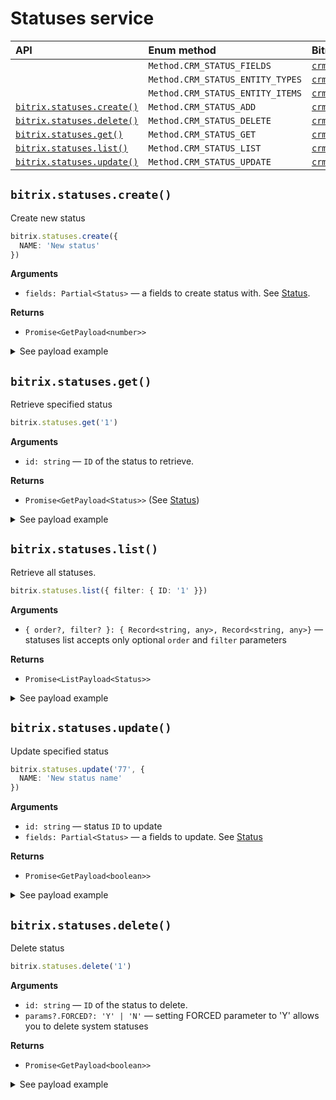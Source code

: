 
# Statuses service

| API                                                 | Enum method                      | Bitrix method                                                                                                    |
| :---------------------------------------------------| :------------------------------- | :------------------------------------------------------------------------------------------------------          |
|                                                     | `Method.CRM_STATUS_FIELDS`       | [`crm.status.fields`](https://dev.1c-bitrix.ru/rest_help/crm/auxiliary/status/crm_status_fields.php)             |
|                                                     | `Method.CRM_STATUS_ENTITY_TYPES` | [`crm.status.entity.types`](https://dev.1c-bitrix.ru/rest_help/crm/auxiliary/status/crm_status_entity_types.php) |
|                                                     | `Method.CRM_STATUS_ENTITY_ITEMS` | [`crm.status.entity.items`](https://dev.1c-bitrix.ru/rest_help/crm/auxiliary/status/crm_status_entity_items.php) |
| [`bitrix.statuses.create()`](#bitrixstatusescreate) | `Method.CRM_STATUS_ADD`          | [`crm.status.add`](https://dev.1c-bitrix.ru/rest_help/crm/auxiliary/status/crm_status_add.php)                   |
| [`bitrix.statuses.delete()`](#bitrixstatusesdelete) | `Method.CRM_STATUS_DELETE`       | [`crm.status.delete`](https://dev.1c-bitrix.ru/rest_help/crm/auxiliary/status/crm_status_delete.php)             |
| [`bitrix.statuses.get()`](#bitrixstatusesget)       | `Method.CRM_STATUS_GET`          | [`crm.status.get`](https://dev.1c-bitrix.ru/rest_help/crm/auxiliary/status/crm_status_get.php)                   |
| [`bitrix.statuses.list()`](#bitrixstatuseslist)     | `Method.CRM_STATUS_LIST`         | [`crm.status.list`](https://dev.1c-bitrix.ru/rest_help/crm/auxiliary/status/crm_status_list.php)                 |
| [`bitrix.statuses.update()`](#bitrixstatusesupdate) | `Method.CRM_STATUS_UPDATE`       | [`crm.status.update`](https://dev.1c-bitrix.ru/rest_help/crm/auxiliary/status/crm_status_update.php)             |

## `bitrix.statuses.create()`

Create new status

```ts
bitrix.statuses.create({
  NAME: 'New status'
})
```

**Arguments**

* `fields: Partial<Status>` — a fields to create status with. See [Status](/source/services/statuses/entities.ts).

**Returns**

 * `Promise<GetPayload<number>>`

<details>
<summary>See payload example</summary>

```ts
{
  result: 77,
  time: {
    start: 1567372034.625375,
    finish: 1567372034.8204,
    duration: 0.19502496719360352,
    processing: 0.03838515281677246,
    date_start: "2019-09-02T00:07:14+03:00",
    date_finish: "2019-09-02T00:07:14+03:00"
  }
}
```

</details>

## `bitrix.statuses.get()`

Retrieve specified status

```ts
bitrix.statuses.get('1')
```

**Arguments**

* `id: string` — `ID` of the status to retrieve.

**Returns**

 * `Promise<GetPayload<Status>>` (See [Status](/source/services/statuses/entities.ts))

<details>
<summary>See payload example</summary>

```ts
{
  result: [
    {
      ID: "1",
      ENTITY_ID: "STATUS",
      STATUS_ID: "NEW",
      NAME: "Не обработан",
      NAME_INIT: "Не обработан",
      SORT: "10",
      SYSTEM: "Y",
      EXTRA: {
        SEMANTICS: "process",
        COLOR: "#E1E1E1"
      }
    }
  ],
  total: 1,
  time: {
    start: 1567988070.0949659,
    finish: 1567988070.1293139,
    duration: 0.034348011016845703,
    processing: 0.0028300285339355469,
    date_start: "2019-09-09T03:14:30+03:00",
    date_finish: "2019-09-09T03:14:30+03:00"
  }
}
```

</details>

## `bitrix.statuses.list()`

Retrieve all statuses.

```ts
bitrix.statuses.list({ filter: { ID: '1' }})
```

**Arguments**

* `{ order?, filter? }: { Record<string, any>, Record<string, any>}` — statuses list accepts only optional `order` and `filter` parameters

**Returns**

 * `Promise<ListPayload<Status>>`

<details>
<summary>See payload example</summary>

```ts
{
  result: [
    {
      ID: "1",
      ENTITY_ID: "STATUS",
      STATUS_ID: "NEW",
      NAME: "Не обработан",
      NAME_INIT: "Не обработан",
      SORT: "10",
      SYSTEM: "Y",
      EXTRA: {
        SEMANTICS: "process",
        COLOR: "#E1E1E1"
      }
    }
  ],
  total: 1,
  time: {
    start: 1567988070.0949659,
    finish: 1567988070.1293139,
    duration: 0.034348011016845703,
    processing: 0.0028300285339355469,
    date_start: "2019-09-09T03:14:30+03:00",
    date_finish: "2019-09-09T03:14:30+03:00"
  }
}
```

</details>

## `bitrix.statuses.update()`

Update specified status

```ts
bitrix.statuses.update('77', {
  NAME: 'New status name'
})
```

**Arguments**

* `id: string` — status `ID` to update
* `fields: Partial<Status>` — a fields to update. See [Status](/source/services/statuses/entities.ts)

**Returns**

 * `Promise<GetPayload<boolean>>`

<details>
<summary>See payload example</summary>

```ts
{
  result: true,
  time: {
    start: 1567372034.625375,
    finish: 1567372034.8204,
    duration: 0.19502496719360352,
    processing: 0.03838515281677246,
    date_start: "2019-09-02T00:07:14+03:00",
    date_finish: "2019-09-02T00:07:14+03:00"
  }
}
```

</details>

## `bitrix.statuses.delete()`

Delete status

```ts
bitrix.statuses.delete('1')
```

**Arguments**

* `id: string` — `ID` of the status to delete.
* `params?.FORCED?: 'Y' | 'N'` — setting FORCED parameter to 'Y' allows you to delete system statuses

**Returns**

 * `Promise<GetPayload<boolean>>`

<details>
<summary>See payload example</summary>

```ts
{
  result: true,
  time: {
    start: 1567372034.625375,
    finish: 1567372034.8204,
    duration: 0.19502496719360352,
    processing: 0.03838515281677246,
    date_start: "2019-09-02T00:07:14+03:00",
    date_finish: "2019-09-02T00:07:14+03:00"
  }
}
```

</details>
